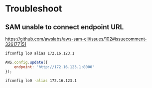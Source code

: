 # Troubleshoot

## SAM unable to connect endpoint URL
https://github.com/awslabs/aws-sam-cli/issues/102#issuecomment-326177151

```bash
ifconfig lo0 alias 172.16.123.1
```

```javascript
AWS.config.update({
    endpoint: "http://172.16.123.1:8000"
});
```

```bash
ifconfig lo0 -alias 172.16.123.1
```
